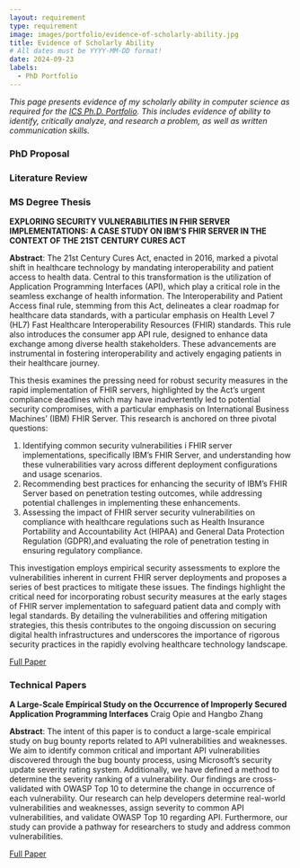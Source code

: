 ```yaml
---
layout: requirement
type: requirement
image: images/portfolio/evidence-of-scholarly-ability.jpg
title: Evidence of Scholarly Ability
# All dates must be YYYY-MM-DD format!
date: 2024-09-23
labels:
  - PhD Portfolio
---
```


*This page presents evidence of my scholarly ability in computer science as required for the [ICS Ph.D. Portfolio](https://philipmjohnson.org/essays/why-and-how-to-write-a-high-quality-phd-portfolio.html). This includes evidence of ability to identify, critically analyze, and research a problem, as well as written communication skills.*

### PhD Proposal

### Literature Review

### MS Degree Thesis

**EXPLORING SECURITY VULNERABILITIES IN FHIR SERVER IMPLEMENTATIONS: A CASE STUDY ON IBM’S FHIR SERVER IN THE CONTEXT OF THE 21ST CENTURY CURES ACT**

**Abstract**: The 21st Century Cures Act, enacted in 2016, marked a pivotal shift in healthcare technology by mandating interoperability and patient access to health data. Central to this transformation is the utilization of Application Programming Interfaces (API), which play a critical role in the seamless exchange of health information. The Interoperability and Patient Access final rule, stemming from this Act, delineates a clear roadmap for healthcare data standards, with a particular emphasis on Health Level 7 (HL7) Fast Healthcare Interoperability Resources (FHIR) standards. This rule also introduces the consumer app API rule, designed to enhance data exchange among diverse health stakeholders. These advancements are instrumental in fostering interoperability and actively engaging patients in their healthcare journey.

This thesis examines the pressing need for robust security measures in the rapid implementation of FHIR servers, highlighted by the Act’s urgent compliance deadlines which may have inadvertently led to potential security compromises, with a particular emphasis on International Business Machines’ (IBM) FHIR Server. This research is anchored on three pivotal questions:

1. Identifying common security vulnerabilities i FHIR server implementations, specifically IBM’s FHIR Server, and understanding how these vulnerabilities vary across different deployment configurations and usage scenarios.
2. Recommending best practices for enhancing the security of IBM’s FHIR Server based on penetration testing outcomes, while addressing potential challenges in implementing these enhancements.
3. Assessing the impact of FHIR server security vulnerabilities on compliance with healthcare regulations such as Health Insurance Portability and Accountability Act (HIPAA) and General Data Protection Regulation (GDPR),and evaluating the role of penetration testing in ensuring regulatory compliance.

This investigation employs empirical security assessments to explore the vulnerabilities inherent in current FHIR server deployments and proposes a series of best practices to mitigate these issues. The findings highlight the critical need for incorporating robust security measures at the early stages of FHIR server implementation to safeguard patient data and comply with legal standards. By detailing the vulnerabilities and offering mitigation strategies, this thesis contributes to the ongoing discussion on securing digital health infrastructures and underscores the importance of rigorous security practices in the rapidly evolving healthcare technology landscape.

[Full Paper](ms_thesis.pdf)

### Technical Papers

**A Large-Scale Empirical Study on the Occurrence of Improperly Secured Application Programming Interfaces**
Craig Opie and Hangbo Zhang

**Abstract**: The intent of this paper is to conduct a large-scale empirical study on bug bounty reports related to API vulnerabilities and weaknesses. We aim to identify common critical and important API vulnerabilities discovered through the bug bounty process, using Microsoft’s security update severity rating system. Additionally, we have defined a method to determine the severity ranking of a vulnerability. Our findings are cross-validated with OWASP Top 10 to determine the change in occurrence of each vulnerability. Our research can help developers determine real-world vulnerabilities and weaknesses, assign severity to common API vulnerabilities, and validate OWASP Top 10 regarding API. Furthermore, our study can provide a pathway for researchers to study and address common vulnerabilities.

[Full Paper](improperly-secured-apis.pdf)
